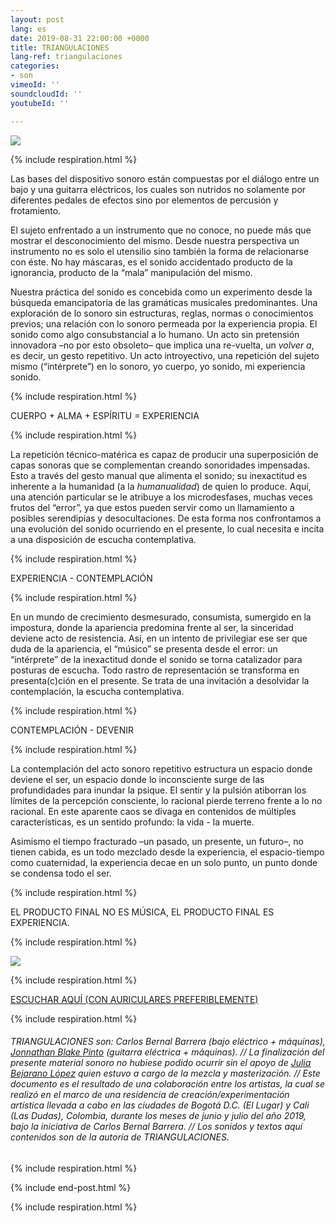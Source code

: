 ```yaml
---
layout: post
lang: es
date: 2019-08-31 22:00:00 +0000
title: TRIANGULACIONES
lang-ref: triangulaciones
categories:
- son
vimeoId: ''
soundcloudId: ''
youtubeId: ''

---
```

![](/mepierdoparaver/imgs/afiche-triangulaciones-up.jpg)

{% include respiration.html %}

Las bases del dispositivo sonoro están compuestas por el diálogo entre un bajo y una guitarra eléctricos, los cuales son nutridos no solamente por diferentes pedales de efectos sino por elementos de percusión y frotamiento.

El sujeto enfrentado a un instrumento que no conoce, no puede más que mostrar el desconocimiento del mismo. Desde nuestra perspectiva un instrumento no es solo el utensilio sino también la forma de relacionarse con éste. No hay máscaras, es el sonido accidentado producto de la ignorancia, producto de la “mala” manipulación del mismo.

Nuestra práctica del sonido es concebida como un experimento desde la búsqueda emancipatoria de las gramáticas musicales predominantes. Una exploración de lo sonoro sin estructuras, reglas, normas o conocimientos previos; una relación con lo sonoro permeada por la experiencia propia. El sonido como algo consubstancial a lo humano. Un acto sin pretensión innovadora –no por esto obsoleto– que implica una re-vuelta, un _volver a_, es decir, un gesto repetitivo. Un acto introyectivo, una repetición del sujeto mismo (“intérprete”) en lo sonoro, yo cuerpo, yo sonido, mi experiencia sonido.

{% include respiration.html %}

CUERPO + ALMA + ESPÍRITU = EXPERIENCIA

{% include respiration.html %}

La repetición técnico-matérica es capaz de producir una superposición de capas sonoras que se complementan creando sonoridades impensadas. Esto a través del gesto manual que alimenta el sonido; su inexactitud es inherente a la humanidad (a la _humanualidad_) de quien lo produce. Aquí, una atención particular se le atribuye a los microdesfases, muchas veces frutos del “error”, ya que estos pueden servir como un llamamiento a posibles serendipias y desocultaciones. De esta forma nos confrontamos a una evolución del sonido ocurriendo en el presente, lo cual necesita e incita a una disposición de escucha contemplativa.

{% include respiration.html %}

EXPERIENCIA - CONTEMPLACIÓN

{% include respiration.html %}

En un mundo de crecimiento desmesurado, consumista, sumergido en la impostura, donde la apariencia predomina frente al ser, la sinceridad deviene acto de resistencia. Así, en un intento de privilegiar ese ser que duda de la apariencia, el “músico” se presenta desde el error: un “intérprete” de la inexactitud donde el sonido se torna catalizador para posturas de escucha. Todo rastro de representación se transforma en presenta(c)ción en el presente. Se trata de una invitación a desolvidar la contemplación, la escucha contemplativa.

{% include respiration.html %}

CONTEMPLACIÓN - DEVENIR

{% include respiration.html %}

La contemplación del acto sonoro repetitivo estructura un espacio donde deviene el ser, un espacio donde lo inconsciente surge de las profundidades para inundar la psique. El sentir y la pulsión atiborran los límites de la percepción consciente, lo racional pierde terreno frente a lo no racional. En este aparente caos se divaga en contenidos de múltiples características, es un sentido profundo: la vida - la muerte.

Asimismo el tiempo fracturado –un pasado, un presente, un futuro–, no tienen cabida, es un todo mezclado desde la experiencia, el espacio-tiempo como cuaternidad, la experiencia decae en un solo punto, un punto donde se condensa todo el ser.

{% include respiration.html %}

EL PRODUCTO FINAL NO ES MÚSICA, EL PRODUCTO FINAL ES EXPERIENCIA.

{% include respiration.html %}

![](/mepierdoparaver/imgs/cd-triangulaciones-cover-up.png)

{% include respiration.html %}

[ESCUCHAR AQUÍ (CON AURICULARES PREFERIBLEMENTE)](https://triangulaciones.bandcamp.com)

{% include respiration.html %}

###### TRIANGULACIONES son: Carlos Bernal Barrera (bajo eléctrico + máquinas), [Jonnathan Blake Pinto](https://vimeo.com/jonnathanblake) (guitarra eléctrica + máquinas). // La finalización del presente material sonoro no hubiese podido ocurrir sin el apoyo de [Julia Bejarano López](https://vimeo.com/user39594498) quien estuvo a cargo de la mezcla y masterización. // Este documento es el resultado de una colaboración entre los artistas, la cual se realizó en el marco de una residencia de creación/experimentación artística llevada a cabo en las ciudades de Bogotá D.C. (El Lugar) y Cali (Las Dudas), Colombia, durante los meses de junio y julio del año 2019, bajo la iniciativa de Carlos Bernal Barrera. // Los sonidos y textos aquí contenidos son de la autoría de TRIANGULACIONES.

{% include respiration.html %}

{% include end-post.html %}

{% include respiration.html %}